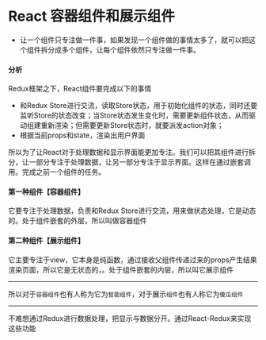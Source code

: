 # React 容器组件和展示组件

* 让一个组件只专注做一件事，如果发现一个组件做的事情太多了，就可以把这个组件拆分成多个组件，让每个组件依然只专注做一件事。

#### 分析

Redux框架之下，React组件要完成以下的事情

* 和Redux Store进行交流，读取Store状态，用于初始化组件的状态，同时还要监听Store的状态改变；当Store状态发生变化时，需要更新组件状态，从而驱动组建重新渲染；但需要更新Store状态时，就要派发action对象；
* 根据当前props和state，渲染出用户界面

所以为了让React对于处理数据和显示界面能更加专注。我们可以把其组件进行拆分，让一部分专注于处理数据，让另一部分专注于显示界面。这样在通过嵌套调用。完成之前一个组件的任务。

#### 第一种组件【容器组件】

它要专注于处理数据，负责和Redux Store进行交流，用来做状态处理，它是动态的。处于组件嵌套的外层，所以叫做容器组件

#### 第二种组件【展示组件】

它主要专注于view，它本身是纯函数，通过接收父组件传递过来的props产生结果渲染页面，所以它是无状态的，。处于组件嵌套的内层，所以叫它展示组件

---

所以对于`容器组件`也有人称为它为`智能组件`，对于展示`组件`也有人称它为`傻瓜组件`

 

---

不难想通过Redux进行数据处理，把显示与数据分开。通过React-Redux来实现这些功能

